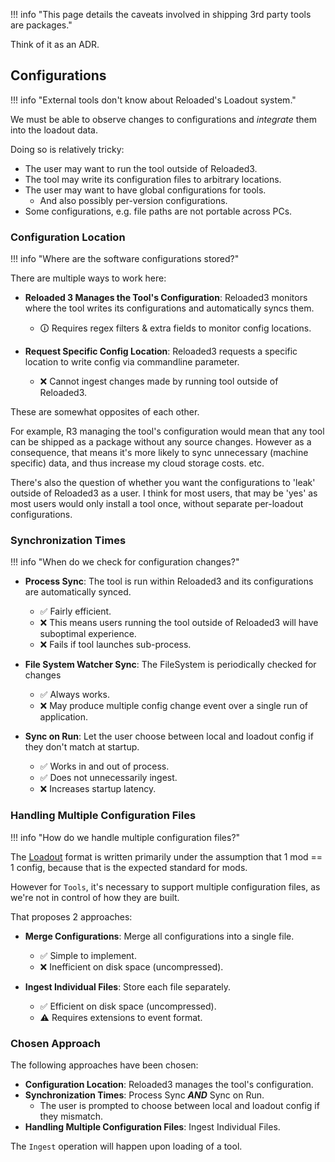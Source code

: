 !!! info "This page details the caveats involved in shipping 3rd party tools are packages."

Think of it as an ADR.

## Configurations

!!! info "External tools don't know about Reloaded's Loadout system."

We must be able to observe changes to configurations and *integrate* them into the loadout data.

Doing so is relatively tricky:

- The user may want to run the tool outside of Reloaded3.
- The tool may write its configuration files to arbitrary locations.
- The user may want to have global configurations for tools.
    - And also possibly per-version configurations.
- Some configurations, e.g. file paths are not portable across PCs.

### Configuration Location

!!! info "Where are the software configurations stored?"

There are multiple ways to work here:

- **Reloaded 3 Manages the Tool's Configuration**: Reloaded3 monitors where the tool writes its configurations and automatically syncs them.
    - 🛈 Requires regex filters & extra fields to monitor config locations.

- **Request Specific Config Location**: Reloaded3 requests a specific location to write config via commandline parameter.
    - ❌ Cannot ingest changes made by running tool outside of Reloaded3.

These are somewhat opposites of each other.

For example, R3 managing the tool's configuration would mean that any tool can be shipped as a package
without any source changes. However as a consequence, that means it's more likely to sync unnecessary
(machine specific) data, and thus increase my cloud storage costs. etc.

There's also the question of whether you want the configurations to 'leak' outside of Reloaded3
as a user. I think for most users, that may be 'yes' as most users would only install a tool once,
without separate per-loadout configurations.

### Synchronization Times

!!! info "When do we check for configuration changes?"

- **Process Sync**: The tool is run within Reloaded3 and its configurations are automatically synced.
    - ✅ Fairly efficient.
    - ❌ This means users running the tool outside of Reloaded3 will have suboptimal experience.
    - ❌ Fails if tool launches sub-process.

- **File System Watcher Sync**: The FileSystem is periodically checked for changes
    - ✅ Always works.
    - ❌ May produce multiple config change event over a single run of application.

- **Sync on Run**: Let the user choose between local and loadout config if they don't match at startup.
    - ✅ Works in and out of process.
    - ✅ Does not unnecessarily ingest.
    - ❌ Increases startup latency.

### Handling Multiple Configuration Files

!!! info "How do we handle multiple configuration files?"

The [Loadout][loadout] format is written primarily under the assumption that 1 mod == 1 config,
because that is the expected standard for mods.

However for `Tools`, it's necessary to support multiple configuration files, as we're not in control
of how they are built.

That proposes 2 approaches:

- **Merge Configurations**: Merge all configurations into a single file.
    - ✅ Simple to implement.
    - ❌ Inefficient on disk space (uncompressed).

- **Ingest Individual Files**: Store each file separately.
    - ✅ Efficient on disk space (uncompressed).
    - ⚠ Requires extensions to event format.

### Chosen Approach

The following approaches have been chosen:

- **Configuration Location**: Reloaded3 manages the tool's configuration.
- **Synchronization Times**: Process Sync ***AND*** Sync on Run.
    - The user is prompted to choose between local and loadout config if they mismatch.
- **Handling Multiple Configuration Files**: Ingest Individual Files.

The `Ingest` operation will happen upon loading of a tool.

[loadout]: ../Storage/Loadouts/About.md